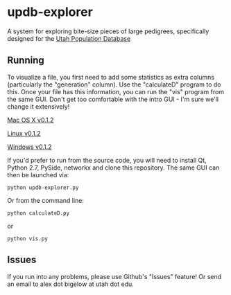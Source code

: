 updb-explorer
=============
A system for exploring bite-size pieces of large pedigrees, specifically designed for the [Utah Population Database](http://www.huntsmancancer.org/research/shared-resources/utah-population-database/overview)

Running
-------
To visualize a file, you first need to add some statistics as extra columns (particularly the "generation" column). Use the "calculateD" program to do this. Once your file has this information, you can run the "vis" program from the same GUI. Don't get too comfortable with the intro GUI - I'm sure we'll change it extensively!

[Mac OS X v0.1.2](http://cs.utah.edu/~abigelow/Downloads/updb-explorer/Mac/updb-explorer_0.1.2.dmg)

[Linux v0.1.2](http://cs.utah.edu/~abigelow/Downloads/updb-explorer/Linux/updb-explorer_0.1.2.tar.gz)

[Windows v0.1.2](http://cs.utah.edu/~abigelow/Downloads/updb-explorer/Windows/updb-explorer_0.1.2.zip)

If you'd prefer to run from the source code, you will need to install Qt, Python 2.7, PySide, networkx and clone this repository. The same GUI can then be launched via:

	python updb-explorer.py

Or from the command line:

	python calculateD.py

or

	python vis.py

Issues
------
If you run into any problems, please use Github's "Issues" feature! Or send an email to alex dot bigelow at utah dot edu.
